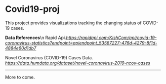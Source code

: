 # Covid19-proj

This project provides visualizations tracking the changing status of COVID-19 cases. 



**Data References**\n
Rapid Api.*https://rapidapi.com/KishCom/api/covid-19-coronavirus-statistics?endpoint=apiendpoint_53587227-476d-4279-8f1d-4884e60d1db7*

Novel Coronavirus (COVID-19) Cases Data. *https://data.humdata.org/dataset/novel-coronavirus-2019-ncov-cases*

<hr>


More to come.
